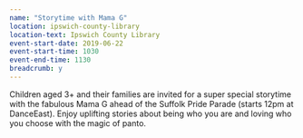 ```yaml
---
name: "Storytime with Mama G"
location: ipswich-county-library
location-text: Ipswich County Library
event-start-date: 2019-06-22
event-start-time: 1030
event-end-time: 1130
breadcrumb: y
---
```


Children aged 3+ and their families are invited for a super special storytime with the fabulous Mama G ahead of the Suffolk Pride Parade (starts 12pm at DanceEast). Enjoy uplifting stories about being who you are and loving who you choose with the magic of panto.
